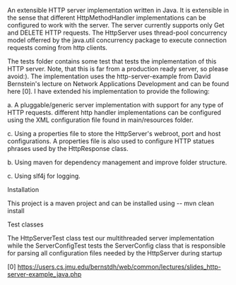 An extensible HTTP server implementation written in Java. It is extensible in the sense that different HttpMethodHandler implementations can be configured to work with the server. The server currently supports only Get and DELETE HTTP requests. The HttpServer uses thread-pool concurrency model offerred by the java.util concurrency package to execute connection requests coming from http clients.

The tests folder contains some test that tests the implementation of this HTTP server. Note, that this is far from a production ready server, so please avoid:). The implementation uses the http-server-example from David Bernstein's lecture on Network Applications Development and can be found here [0]. I have extended his implementation to provide the following:

a. A pluggable/generic server implementation with support for any type of HTTP requests. different http handler implementations can be configured using the XML configuration file found in main/resources folder. 

c. Using a properties file to store the HttpServer's webroot, port and host configurations. A properties file is also used to configure HTTP statues phrases used by the HttpResponse class.

b. Using maven for dependency management and improve folder structure.

c. Using slf4j for logging.

Installation

This project is a maven project and can be installed using -- mvn clean install

Test classes

The HttpServerTest class test our multithreaded server implementation while the ServerConfigTest tests the ServerConfig class that is responsible for parsing all configuration files needed by the HttpServer during startup

[0] https://users.cs.jmu.edu/bernstdh/web/common/lectures/slides_http-server-example_java.php
